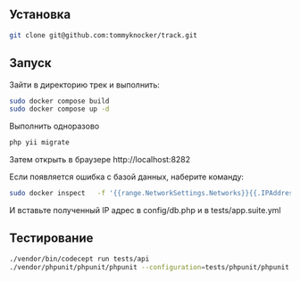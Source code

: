 ## Установка

```bash
git clone git@github.com:tommyknocker/track.git
```

## Запуск

Зайти в директорию трек и выполнить:

```bash
sudo docker compose build
sudo docker compose up -d
```

Выполнить одноразово

```bash
php yii migrate
```

Затем открыть в браузере http://localhost:8282

Если появляется ошибка с базой данных, наберите команду:

```bash
sudo docker inspect   -f '{{range.NetworkSettings.Networks}}{{.IPAddress}}{{end}}' track-mysql-1
```

И вставьте полученный IP адрес в config/db.php и в tests/app.suite.yml


## Тестирование

```bash
./vendor/bin/codecept run tests/api
./vendor/phpunit/phpunit/phpunit --configuration=tests/phpunit/phpunit.xml tests/phpunit/functional/
```

